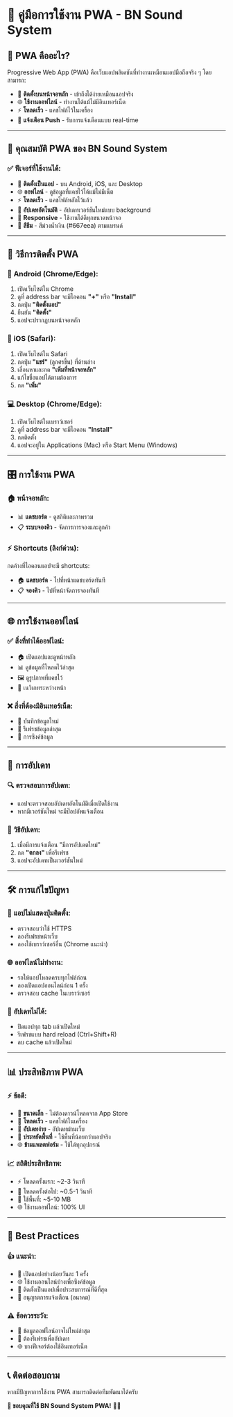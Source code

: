 # 📱 คู่มือการใช้งาน PWA - BN Sound System

## 🚀 **PWA คืออะไร?**
Progressive Web App (PWA) คือเว็บแอปพลิเคชันที่ทำงานเหมือนแอปมือถือจริง ๆ โดยสามารถ:
- 📲 **ติดตั้งบนหน้าจอหลัก** - เข้าถึงได้ง่ายเหมือนแอปจริง
- 🌐 **ใช้งานออฟไลน์** - ทำงานได้แม้ไม่มีอินเทอร์เน็ต
- ⚡ **โหลดเร็ว** - แคชไฟล์ไว้ในเครื่อง
- 🔔 **แจ้งเตือน Push** - รับการแจ้งเตือนแบบ real-time

---

## 🎯 **คุณสมบัติ PWA ของ BN Sound System**

### ✅ **ฟีเจอร์ที่ใช้งานได้:**
- 📱 **ติดตั้งเป็นแอป** - บน Android, iOS, และ Desktop
- 🌐 **ออฟไลน์** - ดูข้อมูลที่แคชไว้ได้แม้ไม่มีเน็ต
- ⚡ **โหลดเร็ว** - แคชไฟล์หลักไว้แล้ว
- 🔄 **อัปเดทอัตโนมัติ** - อัปเดทเวอร์ชันใหม่แบบ background
- 📐 **Responsive** - ใช้งานได้ดีทุกขนาดหน้าจอ
- 🎨 **สีธีม** - สีม่วงน้ำเงิน (#667eea) ตามแบรนด์

---

## 📲 **วิธีการติดตั้ง PWA**

### 🤖 **Android (Chrome/Edge):**
1. เปิดเว็บไซต์ใน Chrome
2. ดูที่ address bar จะมีไอคอน **"+"** หรือ **"Install"**
3. กดปุ่ม **"ติดตั้งแอป"** 
4. ยืนยัน **"ติดตั้ง"**
5. แอปจะปรากฏบนหน้าจอหลัก

### 🍎 **iOS (Safari):**
1. เปิดเว็บไซต์ใน Safari
2. กดปุ่ม **"แชร์"** (ลูกศรขึ้น) ที่ด้านล่าง
3. เลื่อนหาและกด **"เพิ่มที่หน้าจอหลัก"**
4. แก้ไขชื่อแอปได้ตามต้องการ
5. กด **"เพิ่ม"**

### 💻 **Desktop (Chrome/Edge):**
1. เปิดเว็บไซต์ในเบราว์เซอร์
2. ดูที่ address bar จะมีไอคอน **"Install"**
3. กดติดตั้ง
4. แอปจะอยู่ใน Applications (Mac) หรือ Start Menu (Windows)

---

## 🎛️ **การใช้งาน PWA**

### 🏠 **หน้าจอหลัก:**
- 📊 **แดชบอร์ด** - ดูสถิติและภาพรวม
- 📋 **ระบบจองคิว** - จัดการการจองและลูกค้า

### ⚡ **Shortcuts (ลิงก์ด่วน):**
กดค้างที่ไอคอนแอปจะมี shortcuts:
- 🏠 **แดชบอร์ด** - ไปที่หน้าแดชบอร์ดทันที
- 📋 **จองคิว** - ไปที่หน้าจัดการจองทันที

---

## 🌐 **การใช้งานออฟไลน์**

### ✅ **สิ่งที่ทำได้ออฟไลน์:**
- 🏠 เปิดแอปและดูหน้าหลัก
- 📊 ดูข้อมูลที่โหลดไว้ล่าสุด
- 🖼️ ดูรูปภาพที่แคชไว้
- 🧭 เนวิเกทระหว่างหน้า

### ❌ **สิ่งที่ต้องมีอินเทอร์เน็ต:**
- 💾 บันทึกข้อมูลใหม่
- 🔄 รีเฟรชข้อมูลล่าสุด
- 📡 การซิงค์ข้อมูล

---

## 🔄 **การอัปเดท**

### 🔍 **ตรวจสอบการอัปเดท:**
- แอปจะตรวจสอบอัปเดทอัตโนมัติเมื่อเปิดใช้งาน
- หากมีเวอร์ชันใหม่ จะมีป๊อปอัพแจ้งเตือน

### 💫 **วิธีอัปเดท:**
1. เมื่อมีการแจ้งเตือน "มีการอัปเดตใหม่"
2. กด **"ตกลง"** เพื่อรีเฟรช
3. แอปจะอัปเดทเป็นเวอร์ชันใหม่

---

## 🛠️ **การแก้ไขปัญหา**

### 🚫 **แอปไม่แสดงปุ่มติดตั้ง:**
- ตรวจสอบว่าใช้ HTTPS
- ลองรีเฟรชหน้าเว็บ
- ลองใช้เบราว์เซอร์อื่น (Chrome แนะนำ)

### 🌐 **ออฟไลน์ไม่ทำงาน:**
- รอให้แอปโหลดครบทุกไฟล์ก่อน
- ลองเปิดแอปออนไลน์ก่อน 1 ครั้ง
- ตรวจสอบ cache ในเบราว์เซอร์

### 🔄 **อัปเดทไม่ได้:**
- ปิดแอปทุก tab แล้วเปิดใหม่
- รีเฟรชแบบ hard reload (Ctrl+Shift+R)
- ลบ cache แล้วเปิดใหม่

---

## 📊 **ประสิทธิภาพ PWA**

### ⚡ **ข้อดี:**
- 📱 **ขนาดเล็ก** - ไม่ต้องดาวน์โหลดจาก App Store
- 🚀 **โหลดเร็ว** - แคชไฟล์ในเครื่อง
- 🔄 **อัปเดทง่าย** - อัปเดทผ่านเว็บ
- 💾 **ประหยัดพื้นที่** - ใช้พื้นที่น้อยกว่าแอปจริง
- 🌐 **ข้ามแพลตฟอร์ม** - ใช้ได้ทุกอุปกรณ์

### 📈 **สถิติประสิทธิภาพ:**
- ⚡ โหลดครั้งแรก: ~2-3 วินาที
- 🔄 โหลดครั้งต่อไป: ~0.5-1 วินาที  
- 💾 ใช้พื้นที่: ~5-10 MB
- 🌐 ใช้งานออฟไลน์: 100% UI

---

## 🎯 **Best Practices**

### 👍 **แนะนำ:**
- 🔄 เปิดแอปอย่างน้อยวันละ 1 ครั้ง
- 🌐 ใช้งานออนไลน์บ้างเพื่อซิงค์ข้อมูล
- 📱 ติดตั้งเป็นแอปเพื่อประสบการณ์ที่ดีที่สุด
- 🔔 อนุญาตการแจ้งเตือน (อนาคต)

### ⚠️ **ข้อควรระวัง:**
- 💾 ข้อมูลออฟไลน์อาจไม่ใหม่ล่าสุด
- 🔄 ต้องรีเฟรชเพื่ออัปเดท
- 🌐 บางฟีเจอร์ต้องใช้อินเทอร์เน็ต

---

## 📞 **ติดต่อสอบถาม**

หากมีปัญหาการใช้งาน PWA สามารถติดต่อทีมพัฒนาได้ครับ

**🎉 ขอบคุณที่ใช้ BN Sound System PWA!** 🎵✨ 